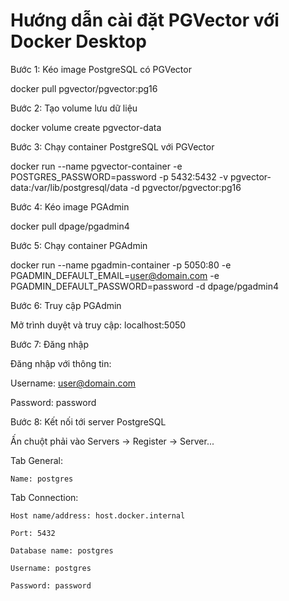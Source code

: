 # Hướng dẫn cài đặt PGVector với Docker Desktop


Bước 1: Kéo image PostgreSQL có PGVector

docker pull pgvector/pgvector:pg16

Bước 2: Tạo volume lưu dữ liệu

docker volume create pgvector-data

Bước 3: Chạy container PostgreSQL với PGVector

docker run --name pgvector-container -e POSTGRES_PASSWORD=password -p 5432:5432 -v pgvector-data:/var/lib/postgresql/data -d pgvector/pgvector:pg16

Bước 4: Kéo image PGAdmin

docker pull dpage/pgadmin4

Bước 5: Chạy container PGAdmin


docker run --name pgadmin-container -p 5050:80 -e PGADMIN_DEFAULT_EMAIL=user@domain.com -e PGADMIN_DEFAULT_PASSWORD=password -d dpage/pgadmin4

Bước 6: Truy cập PGAdmin

Mở trình duyệt và truy cập:
localhost:5050

Bước 7: Đăng nhập

Đăng nhập với thông tin:

Username: user@domain.com

Password: password

Bước 8: Kết nối tới server PostgreSQL

Ấn chuột phải vào Servers -> Register -> Server...

  Tab General:
  
    Name: postgres
  
  Tab Connection:
  
    Host name/address: host.docker.internal
    
    Port: 5432
    
    Database name: postgres
    
    Username: postgres
    
    Password: password
